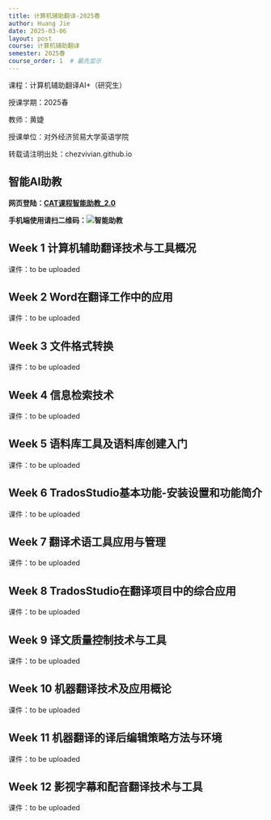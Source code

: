 ```yaml
---
title: 计算机辅助翻译-2025春
author: Huang Jie
date: 2025-03-06
layout: post
course: 计算机辅助翻译
semester: 2025春
course_order: 1  # 最先显示  
---
```


课程：计算机辅助翻译AI+（研究生）

授课学期：2025春

教师：黄婕

授课单位：对外经济贸易大学英语学院

转载请注明出处：chezvivian.github.io


## 智能AI助教

**网页登陆：[CAT课程智能助教_2.0](https://udify.app/chat/cowvutHCzOFeVfaw)**

**手机端使用请扫二维码：![智能助教](https://chezvivian.github.io/class/assets/CAT助教_2.0.png)**

<script>
 window.difyChatbotConfig = {
  token: 'cowvutHCzOFeVfaw'
 }
</script>
<script
 src="https://udify.app/embed.min.js"
 id="cowvutHCzOFeVfaw"
 defer>
</script>
<style>
  #dify-chatbot-bubble-button {
    background-color: #1C64F2 !important;
  }
  #dify-chatbot-bubble-window {
    width: 40rem !important;
    height: 45rem !important;
  }
</style>


## Week 1 计算机辅助翻译技术与工具概况

课件：to be uploaded 

## Week 2 Word在翻译工作中的应用

课件：to be uploaded 

## Week 3 文件格式转换

课件：to be uploaded 

## Week 4 信息检索技术

课件：to be uploaded 

## Week 5 语料库工具及语料库创建入门

课件：to be uploaded 

## Week 6 TradosStudio基本功能-安装设置和功能简介

课件：to be uploaded 

## Week 7 翻译术语工具应用与管理

课件：to be uploaded 

## Week 8 TradosStudio在翻译项目中的综合应用

课件：to be uploaded 

## Week 9 译文质量控制技术与工具

课件：to be uploaded 

## Week 10 机器翻译技术及应用概论

课件：to be uploaded 

## Week 11  机器翻译的译后编辑策略方法与环境

课件：to be uploaded 

## Week 12  影视字幕和配音翻译技术与工具

课件：to be uploaded 

